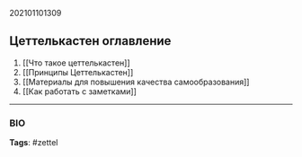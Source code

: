 202101101309
## Цеттелькастен оглавление
1. [[Что такое цеттелькастен]]
2. [[Принципы Цеттелькастен]]
3. [[Материалы для повышения качества самообразования]]
4. [[Как работать с заметками]]


---
### BIO
**Tags**: #zettel